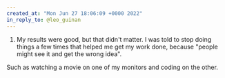 ```yaml
---
created_at: "Mon Jun 27 18:06:09 +0000 2022"
in_reply_to: @leo_guinan
---
```


1. My results were good, but that didn't matter. I was told to stop doing things a few times that helped me get my work done, because "people might see it and get the wrong idea".

Such as watching a movie on one of my monitors and coding on the other.